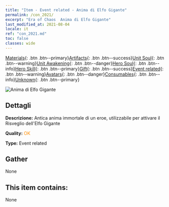 ```yaml
---
title: "Item - Event related - Anima di Elfo Gigante"
permalink: /con_2021/
excerpt: "Era of Chaos  Anima di Elfo Gigante"
last_modified_at: 2021-08-04
locale: it
ref: "con_2021.md"
toc: false
classes: wide
---
```

 [Materials](/ItemsIT/){: .btn .btn--primary}[Artifacts](/ItemsIT/Artifacts/){: .btn .btn--success}[Unit Soul](/ItemsIT/UnitSoul/){: .btn .btn--warning}[Unit Awakening](/ItemsIT/UnitAwakening/){: .btn .btn--danger}[Hero Soul](/ItemsIT/HeroSoul/){: .btn .btn--info}[Hero Skill](/ItemsIT/HeroSkill/){: .btn .btn--primary}[Gift](/ItemsIT/Gift/){: .btn .btn--success}[Event related](/ItemsIT/Events/){: .btn .btn--warning}[Avatars](/ItemsIT/Avatars/){: .btn .btn--danger}[Consumables](/ItemsIT/Consumables/){: .btn .btn--info}[Unknown](/ItemsIT/Unknown/){: .btn .btn--primary}

 ![Anima di Elfo Gigante](/images/t/juexing_203.png)

## Dettagli
 **Descrizione:** Antica anima immortale di un eroe, utilizzabile per attivare il Risveglio dell'Elfo Gigante

 **Quality:** <span style="color: #FF8C00">OK</span>

 **Type:** Event related

## Gather

  None

## This item contains:

  None

